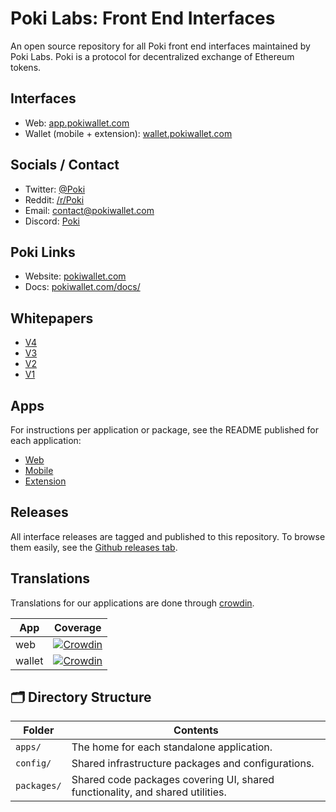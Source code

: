# Poki Labs: Front End Interfaces

An open source repository for all Poki front end interfaces maintained by Poki Labs. Poki is a protocol for decentralized exchange of Ethereum tokens.

## Interfaces

- Web: [app.pokiwallet.com](https://app.pokiwallet.com)
- Wallet (mobile + extension): [wallet.pokiwallet.com](https://wallet.pokiwallet.com)

## Socials / Contact

- Twitter: [@Poki](https://twitter.com/Poki)
- Reddit: [/r/Poki](https://www.reddit.com/r/Poki/)
- Email: [contact@pokiwallet.com](mailto:contact@pokiwallet.com)
- Discord: [Poki](https://discord.gg/FCfyBSbCU5)

## Poki Links

- Website: [pokiwallet.com](https://pokiwallet.com/)
- Docs: [pokiwallet.com/docs/](https://docs.pokiwallet.com/)

## Whitepapers

- [V4](https://pokiwallet.com/whitepaper-v4.pdf)
- [V3](https://pokiwallet.com/whitepaper-v3.pdf)
- [V2](https://pokiwallet.com/whitepaper.pdf)
- [V1](https://hackmd.io/C-DvwDSfSxuh-Gd4WKE_ig)

## Apps

For instructions per application or package, see the README published for each application:

- [Web](apps/web/README.md)
- [Mobile](apps/mobile/README.md)
- [Extension](apps/extension/README.md)

## Releases

All interface releases are tagged and published to this repository. To browse them easily, see the [Github releases tab](https://github.com/Poki/interface/releases).

## Translations

Translations for our applications are done through [crowdin](https://crowdin.com).

| App     | Coverage |
| ------- | -------- |
| web     | [![Crowdin](https://badges.crowdin.net/poki-interface/localized.svg)](https://crowdin.com/project/poki-interface) |
| wallet  | [![Crowdin](https://badges.crowdin.net/poki-wallet/localized.svg)](https://crowdin.com/project/poki-wallet) |

## 🗂 Directory Structure

| Folder      | Contents                                                                       |
| ----------- | ------------------------------------------------------------------------------ |
| `apps/`     | The home for each standalone application.                                      |
| `config/`   | Shared infrastructure packages and configurations.                             |
| `packages/` | Shared code packages covering UI, shared functionality, and shared utilities.  |
